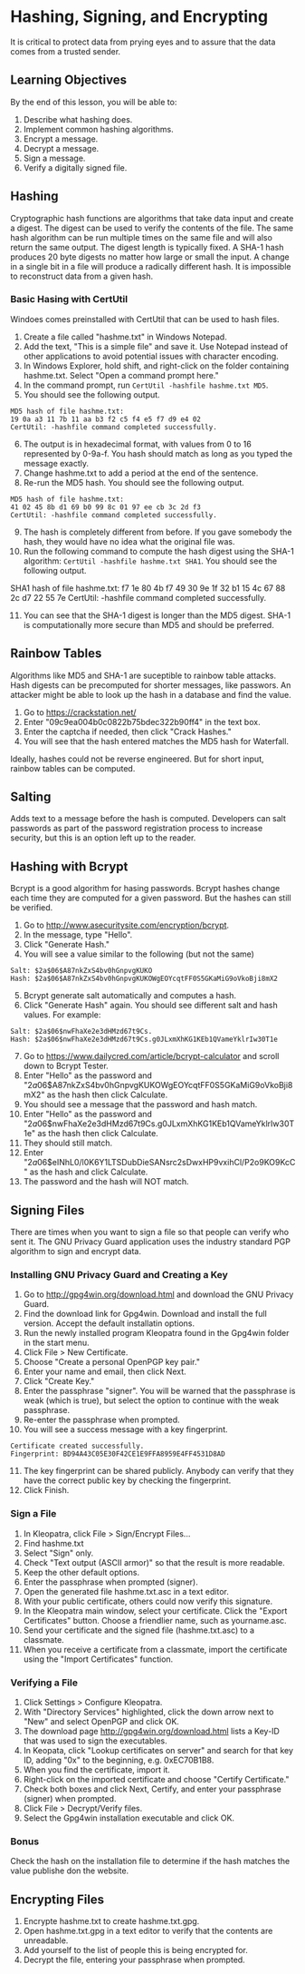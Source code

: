 Hashing, Signing, and Encrypting
==========================

It is critical to protect data from prying eyes and to assure that the data comes from a trusted sender. 

Learning Objectives
--------------------------
By the end of this lesson, you will be able to:

1. Describe what hashing does.
2. Implement common hashing algorithms.
3. Encrypt a message.
4. Decrypt a message.
5. Sign a message.
6. Verify a digitally signed file.

Hashing
--------------------------

Cryptographic hash functions are algorithms that take data input and create a digest. The digest can be used to verify the contents of the file. The same hash algorithm can be run multiple times on the same file and will also return the same output. The digest length is typically fixed. A SHA-1 hash produces 20 byte digests no matter how large or small the input. A change in a single bit in a file will produce a radically different hash. It is impossible to reconstruct data from a given hash.

### Basic Hasing with CertUtil

Windoes comes preinstalled with CertUtil that can be used to hash files.

1. Create a file called "hashme.txt" in Windows Notepad.
2. Add the text, "This is a simple file" and save it. Use Notepad instead of other applications to avoid potential issues with character encoding.
3. In Windows Explorer, hold shift, and right-click on the folder containing hashme.txt. Select "Open a command prompt here."
4. In the command prompt, run `CertUtil -hashfile hashme.txt MD5`.
5. You should see the following output.

```
MD5 hash of file hashme.txt:
19 0a a3 11 7b 11 aa b3 f2 c5 f4 e5 f7 d9 e4 02
CertUtil: -hashfile command completed successfully.
```

6. The output is in hexadecimal format, with values from 0 to 16 represented by 0-9a-f. You hash should match as long as you typed the message exactly.
7. Change hashme.txt to add a period at the end of the sentence.
8. Re-run the MD5 hash. You should see the following output.

```
MD5 hash of file hashme.txt:
41 02 45 8b d1 69 b0 99 8c 01 97 ee cb 3c 2d f3
CertUtil: -hashfile command completed successfully.
```

9. The hash is completely different from before. If you gave somebody the hash, they would have no idea what the original file was.
10. Run the following command to compute the hash digest using the SHA-1 algorithm: `CertUtil -hashfile hashme.txt SHA1`. You should see the following output.

SHA1 hash of file hashme.txt:
f7 1e 80 4b f7 49 30 9e 1f 32 b1 15 4c 67 88 2c d7 22 55 7e
CertUtil: -hashfile command completed successfully.

11. You can see that the SHA-1 digest is longer than the MD5 digest. SHA-1 is computationally more secure than MD5 and should be preferred.

Rainbow Tables
----------------------
Algorithms like MD5 and SHA-1 are suceptible to rainbow table attacks. Hash digests can be precomputed for shorter messages, like passwors. An attacker might be able to look up the hash in a database and find the value.

1. Go to https://crackstation.net/
2. Enter "09c9ea004b0c0822b75bdec322b90ff4" in the text box.
3. Enter the captcha if needed, then click "Crack Hashes."
4. You will see that the hash entered matches the MD5 hash for Waterfall.

Ideally, hashes could not be reverse engineered. But for short input, rainbow tables can be computed.

Salting
----------------------
Adds text to a message before the hash is computed. Developers can salt passwords as part of the password registration process to increase security, but this is an option left up to the reader.

Hashing with Bcrypt
--------------------------

Bcrypt is a good algorithm for hasing passwords. Bcrypt hashes change each time they are computed for a given password. But the hashes can still be verified.

1. Go to http://www.asecuritysite.com/encryption/bcrypt.
2. In the message, type "Hello".
3. Click "Generate Hash."
4. You will see a value similar to the following (but not the same)

```
Salt: $2a$06$A87nkZxS4bv0hGnpvgKUKO
Hash: $2a$06$A87nkZxS4bv0hGnpvgKUKOWgEOYcqtFF0S5GKaMiG9oVkoBji8mX2
```

5. Bcrypt generate salt automatically and computes a hash.
6. Click "Generate Hash" again. You should see different salt and hash values. For example:

```
Salt: $2a$06$nwFhaXe2e3dHMzd67t9Cs.
Hash: $2a$06$nwFhaXe2e3dHMzd67t9Cs.g0JLxmXhKG1KEb1QVameYklrIw30T1e
```

7. Go to https://www.dailycred.com/article/bcrypt-calculator and scroll down to Bcrypt Tester.
8. Enter "Hello" as the password and "$2a$06$A87nkZxS4bv0hGnpvgKUKOWgEOYcqtFF0S5GKaMiG9oVkoBji8mX2" as the hash then click Calculate.
9. You should see a message that the password and hash match.
10. Enter "Hello" as the password and "$2a$06$nwFhaXe2e3dHMzd67t9Cs.g0JLxmXhKG1KEb1QVameYklrIw30T1e" as the hash then click Calculate.
11. They should still match.
12. Enter "$2a$06$eINhL0/l0K6Y1LTSDubDieSANsrc2sDwxHP9vxihCl/P2o9KO9KcC" as the hash and click Calculate.
13. The password and the hash will NOT match.

Signing Files
------------------------------------
There are times when you want to sign a file so that people can verify who sent it. The GNU Privacy Guard application uses the industry standard PGP algorithm to sign and encrypt data.

### Installing GNU Privacy Guard and Creating a Key

1. Go to http://gpg4win.org/download.html and download the GNU Privacy Guard.
2. Find the download link for Gpg4win. Download and install the full version. Accept the default installatin options.
3. Run the newly installed program Kleopatra found in the Gpg4win folder in the start menu.
4. Click File > New Certificate.
5. Choose "Create a personal OpenPGP key pair."
6. Enter your name and email, then click Next.
7. Click "Create Key."
8. Enter the passphrase "signer". You will be warned that the passphrase is weak (which is true), but select the option to continue with the weak passphrase.
9. Re-enter the passphrase when prompted.
10. You will see a success message with a key fingerprint.

```
Certificate created successfully.
Fingerprint: BD94A43C05E30F42CE1E9FFA8959E4FF4531D8AD
```

11. The key fingerprint can be shared publicly. Anybody can verify that they have the correct public key by checking the fingerprint.
12. Click Finish.

### Sign a File

1. In Kleopatra, click File > Sign/Encrypt Files...
2. Find hashme.txt
3. Select "Sign" only.
4. Check "Text output (ASCII armor)" so that the result is more readable.
5. Keep the other default options.
6. Enter the passphrase when prompted (signer).
7. Open the generated file hashme.txt.asc in a text editor.
8. With your public certificate, others could now verify this signature.
9. In the Kleopatra main window, select your certificate. Click the "Export Certificates" button. Choose a friendlier name, such as yourname.asc.
10. Send your certificate and the signed file (hashme.txt.asc) to a classmate.
11. When you receive a certificate from a classmate, import the certificate using the "Import Certificates" function.

### Verifying a File

1. Click Settings > Configure Kleopatra.
2. With "Directory Services" highlighted, click the down arrow next to "New" and select OpenPGP and click OK.
3. The download page http://gpg4win.org/download.html  lists a Key-ID that was used to sign the executables.
4. In Keopata, click "Lookup certificates on server" and search for that key ID, adding "0x" to the beginning, e.g. 0xEC70B1B8.
5. When you find the certificate, import it.
6. Right-click on the imported certificate and choose "Certify Certificate."
7. Check both boxes and click Next, Certify, and enter your passphrase (signer) when prompted.
8. Click File > Decrypt/Verify files.
9. Select the Gpg4win installation executable and click OK.

### Bonus

Check the hash on the installation file to determine if the hash matches the value publishe don the website.


Encrypting Files
------------------------------------

1. Encrypte hashme.txt to create hashme.txt.gpg.
2. Open hashme.txt.gpg in a text editor to verify that the contents are unreadable.
3. Add yourself to the list of people this is being encrypted for.
4. Decrypt the file, entering your passphrase when prompted.